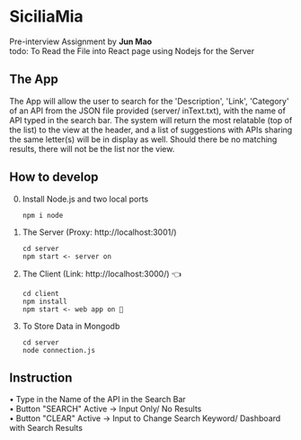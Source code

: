 # SiciliaMia

Pre-interview Assignment by **Jun Mao** </br>
todo: To Read the File into React page using Nodejs for the Server

## The App
  The App will allow the user to search for the 'Description', 'Link', 'Category' of an API from the JSON file provided (server/ inText.txt), with the name of API typed in the search bar. The system will return the most relatable (top of the list) to the view at the header, and a list of suggestions with APIs sharing the same letter(s) will be in display as well. Should there be no matching results, there will not be the list nor the view.

## How to develop

0. Install Node.js and two local ports 

     ```
     npm i node
     ```
      
1. The Server (Proxy: http://localhost:3001/) 

    ```
    cd server 
    npm start <- server on  
    ```  
    
2. The Client (Link: http://localhost:3000/) 👈
 
    ```
    cd client
    npm install
    npm start <- web app on 🚀
    ```
    
3. To Store Data in Mongodb

    ```
    cd server
    node connection.js
    ```
   
## Instruction
  • Type in the Name of the API in the Search Bar </br>
  • Button "SEARCH" Active -> Input Only/ No Results </br>
  • Button "CLEAR" Active -> Input to Change Search Keyword/ Dashboard with Search Results </br>
  
  
